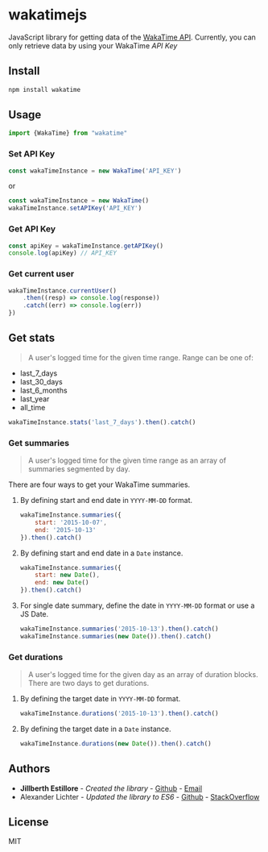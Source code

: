 # wakatimejs

JavaScript library for getting data of the [WakaTime API](https://wakatime.com/developers).
Currently, you can only retrieve data by using your WakaTime *API Key*

## Install
```js
npm install wakatime
```

## Usage
```js
import {WakaTime} from "wakatime"
```

### Set API Key
```js
const wakaTimeInstance = new WakaTime('API_KEY')
```
or
```js
const wakaTimeInstance = new WakaTime()
wakaTimeInstance.setAPIKey('API_KEY')
```

### Get API Key
```js
const apiKey = wakaTimeInstance.getAPIKey()
console.log(apiKey) // API_KEY
```

### Get current user
```js
wakaTimeInstance.currentUser()
    .then((resp) => console.log(response))
    .catch((err) => console.log(err))
})
```

## Get stats
>A user's logged time for the given time range.
Range can be one of:
* last_7_days
* last_30_days
* last_6_months
* last_year
* all_time

```js
wakaTimeInstance.stats('last_7_days').then().catch()
```

### Get summaries
>A user's logged time for the given time range as an array of summaries segmented by day.

There are four ways to get your WakaTime summaries.
1. By defining start and end date in `YYYY-MM-DD` format.
    ```js
    wakaTimeInstance.summaries({
        start: '2015-10-07',
        end: '2015-10-13'
    }).then().catch()
    ```
2. By defining start and end date in a `Date` instance.
    ```js
    wakaTimeInstance.summaries({
        start: new Date(),
        end: new Date()
    }).then().catch()
    ```

3. For single date summary, define the date in `YYYY-MM-DD` format or use a JS Date.
    ```js
    wakaTimeInstance.summaries('2015-10-13').then().catch()
    wakaTimeInstance.summaries(new Date()).then().catch()
    ```
 
    
### Get durations
>A user's logged time for the given day as an array of duration blocks.
There are two days to get durations.
1. By defining the target date in `YYYY-MM-DD` format.
    ```js
    wakaTimeInstance.durations('2015-10-13').then().catch()
    ```

2. By defining the target date in a `Date` instance.
    ```js
    wakaTimeInstance.durations(new Date()).then().catch()
    ```

## Authors

* **Jillberth Estillore** - *Created the library* -  [Github](https://github.com/jestillore) - [Email](mailto:ejillberth@gmail.com)
* Alexander Lichter - *Updated the library to ES6* - [Github](https://github.com/manniL) - [StackOverflow](http://stackoverflow.com/users/3975480/mannil)

## License
MIT
